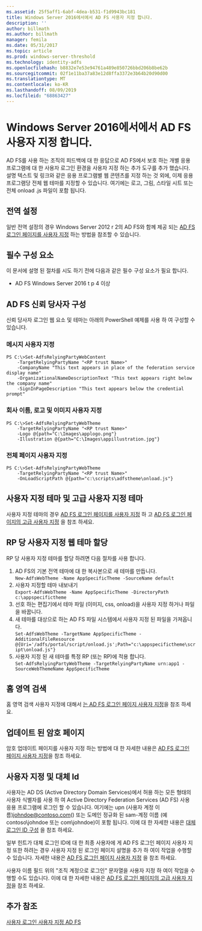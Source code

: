 ```yaml
---
ms.assetid: 25f5aff1-6abf-4dea-b531-f1d9943bc181
title: Windows Server 2016에서에서 AD FS 사용자 지정 합니다.
description: ''
author: billmath
ms.author: billmath
manager: femila
ms.date: 05/31/2017
ms.topic: article
ms.prod: windows-server-threshold
ms.technology: identity-adfs
ms.openlocfilehash: b8832e7e53e94761a489e850726bbd206b8be62b
ms.sourcegitcommit: 02f1e11ba37a83e12d8ffa3372e3b64b20d90d00
ms.translationtype: MT
ms.contentlocale: ko-KR
ms.lasthandoff: 08/09/2019
ms.locfileid: "68863427"
---
```

# <a name="ad-fs-customization-in-windows-server-2016"></a>Windows Server 2016에서에서 AD FS 사용자 지정 합니다.


AD FS를 사용 하는 조직의 피드백에 대 한 응답으로 AD FS에서 보호 하는 개별 응용 프로그램에 대 한 사용자 로그인 환경을 사용자 지정 하는 추가 도구를 추가 했습니다.  
설명 텍스트 및 링크와 같은 응용 프로그램별 웹 콘텐츠를 지정 하는 것 외에, 이제 응용 프로그램당 전체 웹 테마를 지정할 수 있습니다.  여기에는 로고, 그림, 스타일 시트 또는 전체 onload .js 파일이 포함 됩니다.  
  
## <a name="global-settings"></a>전역 설정    
일반 전역 설정의 경우 Windows Server 2012 r 2의 AD FS와 함께 제공 되는 [AD FS 로그인 페이지를 사용자 지정](https://technet.microsoft.com/library/dn280950.aspx) 하는 방법을 참조할 수 있습니다.  
  
## <a name="pre-requisites"></a>필수 구성 요소  
이 문서에 설명 된 절차를 시도 하기 전에 다음과 같은 필수 구성 요소가 필요 합니다.  
  
-   AD FS Windows Server 2016 t p 4 이상  
  
## <a name="configure-ad-fs-relying-parties"></a>AD FS 신뢰 당사자 구성  
신뢰 당사자 로그인 웹 요소 및 테마는 아래의 PowerShell 예제를 사용 하 여 구성할 수 있습니다.  
  
### <a name="customize-messages"></a>메시지 사용자 지정  
  
```  
PS C:\>Set-AdfsRelyingPartyWebContent  
    -TargetRelyingPartyName "<RP trust Name>"  
    -CompanyName "This text appears in place of the federation service display name"  
    -OrganizationalNameDescriptionText "This text appears right below the company name"  
    -SignInPageDescription "This text appears below the credential prompt"  
```  
  
### <a name="customize-company-name-logo-and-image"></a>회사 이름, 로고 및 이미지 사용자 지정  
  
```  
PS C:\>Set-AdfsRelyingPartyWebTheme  
    -TargetRelyingPartyName "<RP trust Name>"  
    -Logo @{path="C:\Images\applogo.png"}  
    -Illustration @{path="C:\Images\appillustration.jpg"}  
```  
  
### <a name="customize-entire-page"></a>전체 페이지 사용자 지정  
  
```  
PS C:\>Set-AdfsRelyingPartyWebTheme  
    -TargetRelyingPartyName "<RP trust Name>"  
    -OnLoadScriptPath @{path="c:\scripts\adfstheme\onload.js"}  
```  
  
## <a name="custom-themes-and-advanced-custom-themes"></a>사용자 지정 테마 및 고급 사용자 지정 테마  
  
사용자 지정 테마의 경우 [AD FS 로그인 페이지를 사용자 지정](https://technet.microsoft.com/library/dn280950.aspx) 하 고 [AD FS 로그인 페이지의 고급 사용자 지정](https://technet.microsoft.com/library/dn636121.aspx) 을 참조 하세요.  
  
## <a name="assigning-custom-web-themes-per-rp"></a>RP 당 사용자 지정 웹 테마 할당  
  
RP 당 사용자 지정 테마를 할당 하려면 다음 절차를 사용 합니다.  
  
1. AD FS의 기본 전역 테마에 대 한 복사본으로 새 테마를 만듭니다.  
`New-AdfsWebTheme -Name AppSpecificTheme -SourceName default`  
2. 사용자 지정할 테마 내보내기  
`Export-AdfsWebTheme -Name AppSpecificTheme -DirectoryPath c:\appspecifictheme`  
3. 선호 하는 편집기에서 테마 파일 (이미지, css, onload)을 사용자 지정 하거나 파일을 바꿉니다.  
4. 새 테마를 대상으로 하는 AD FS 파일 시스템에서 사용자 지정 된 파일을 가져옵니다.  
`Set-AdfsWebTheme -TargetName AppSpecificTheme -AdditionalFileResource @{Uri='/adfs/portal/script/onload.js';Path="c:\appspecifictheme\script\onload.js"}`  
5. 사용자 지정 된 새 테마를 특정 RP (또는 RP)에 적용 합니다.  
`Set-AdfsRelyingPartyWebTheme -TargetRelyingPartyName urn:app1 -SourceWebThemeName AppSpecificTheme`  
  
## <a name="home-realm-discovery"></a>홈 영역 검색  
홈 영역 검색 사용자 지정에 대해서 [는 AD FS 로그인 페이지 사용자 지정](https://technet.microsoft.com/library/dn280950.aspx)을 참조 하세요.  
  
## <a name="updated-password-page"></a>업데이트 된 암호 페이지  
암호 업데이트 페이지를 사용자 지정 하는 방법에 대 한 자세한 내용은 [AD FS 로그인 페이지 사용자 지정](https://technet.microsoft.com/library/dn280950.aspx)을 참조 하세요.  
  
## <a name="customizing-and-alternate-ids"></a>사용자 지정 및 대체 Id  
사용자는 AD DS (Active Directory Domain Services)에서 허용 하는 모든 형태의 사용자 식별자를 사용 하 여 Active Directory Federation Services (AD FS) 사용 응용 프로그램에 로그인 할 수 있습니다. 여기에는 upn (사용자 계정 이름)johndoe@contoso.com() 또는 도메인 정규화 된 sam-계정 이름 (예 contoso\johndoe 또는 com\johndoe)이 포함 됩니다.  이에 대 한 자세한 내용은 [대체 로그인 ID 구성](Configuring-Alternate-Login-ID.md) 을 참조 하세요.  
  
일부 힌트가 대체 로그인 ID에 대 한 최종 사용자에 게 AD FS 로그인 페이지 사용자 지정 또한 하려는 경우 사용자 지정 된 로그인 페이지 설명을 추가 하 여이 작업을 수행할 수 있습니다. 자세한 내용은 [AD FS 로그인 페이지 사용자 지정](https://technet.microsoft.com/library/dn280950.aspx) 을 참조 하세요.   
  
사용자 이름 필드 위의 "조직 계정으로 로그인" 문자열을 사용자 지정 하 여이 작업을 수행할 수도 있습니다.  이에 대 한 자세한 내용은 [AD FS 로그인 페이지의 고급 사용자 지정](https://technet.microsoft.com/library/dn636121.aspx)을 참조 하세요.  

## <a name="additional-references"></a>추가 참조 
[사용자 로그인 사용자 지정 AD FS](AD-FS-user-sign-in-customization.md)  
